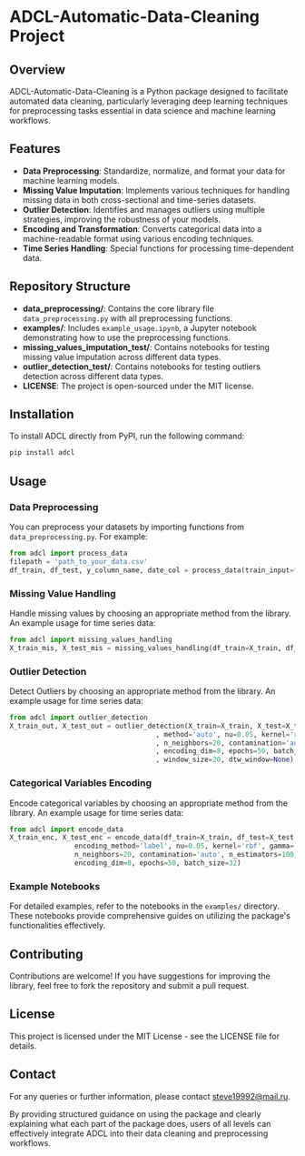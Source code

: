 # ADCL-Automatic-Data-Cleaning Project

## Overview
ADCL-Automatic-Data-Cleaning is a Python package designed to facilitate automated data cleaning, particularly leveraging deep learning techniques for preprocessing tasks essential in data science and machine learning workflows.

## Features
- **Data Preprocessing**: Standardize, normalize, and format your data for machine learning models.
- **Missing Value Imputation**: Implements various techniques for handling missing data in both cross-sectional and time-series datasets.
- **Outlier Detection**: Identifies and manages outliers using multiple strategies, improving the robustness of your models.
- **Encoding and Transformation**: Converts categorical data into a machine-readable format using various encoding techniques.
- **Time Series Handling**: Special functions for processing time-dependent data.

## Repository Structure
- **data_preprocessing/**: Contains the core library file `data_preprocessing.py` with all preprocessing functions.
- **examples/**: Includes `example_usage.ipynb`, a Jupyter notebook demonstrating how to use the preprocessing functions.
- **missing_values_imputation_test/**: Contains notebooks for testing missing value imputation across different data types.
- **outlier_detection_test/**: Contains notebooks for testing outliers detection across different data types.
- **LICENSE**: The project is open-sourced under the MIT license.

## Installation
To install ADCL directly from PyPI, run the following command:
```bash
pip install adcl
```

## Usage
### Data Preprocessing
You can preprocess your datasets by importing functions from `data_preprocessing.py`. For example:
```python
from adcl import process_data
filepath = 'path_to_your_data.csv'
df_train, df_test, y_column_name, date_col = process_data(train_input=filepath)
```

### Missing Value Handling
Handle missing values by choosing an appropriate method from the library. An example usage for time series data:
```python
from adcl import missing_values_handling
X_train_mis, X_test_mis = missing_values_handling(df_train=X_train, df_test=X_test, datetime_col=date_col, imputation_method='auto')
```

### Outlier Detection
Detect Outliers by choosing an appropriate method from the library. An example usage for time series data:
```python
from adcl import outlier_detection
X_train_out, X_test_out = outlier_detection(X_train=X_train, X_test=X_test, datetime_col=date_col
                                    , method='auto', nu=0.05, kernel='rbf', gamma='scale'
                                    , n_neighbors=20, contamination='auto', n_estimators=100
                                    , encoding_dim=8, epochs=50, batch_size=32
                                    , window_size=20, dtw_window=None)
```

### Categorical Variables Encoding
Encode categorical variables by choosing an appropriate method from the library. An example usage for time series data:
```python
from adcl import encode_data
X_train_enc, X_test_enc = encode_data(df_train=X_train, df_test=X_test, y_column_name,
                encoding_method='label', nu=0.05, kernel='rbf', gamma='scale',
                n_neighbors=20, contamination='auto', n_estimators=100,
                encoding_dim=8, epochs=50, batch_size=32)
```

### Example Notebooks
For detailed examples, refer to the notebooks in the `examples/` directory. These notebooks provide comprehensive guides on utilizing the package's functionalities effectively.

## Contributing
Contributions are welcome! If you have suggestions for improving the library, feel free to fork the repository and submit a pull request.

## License
This project is licensed under the MIT License - see the LICENSE file for details.

## Contact
For any queries or further information, please contact [steve19992@mail.ru](mailto:steve19992@mail.ru).

By providing structured guidance on using the package and clearly explaining what each part of the package does, users of all levels can effectively integrate ADCL into their data cleaning and preprocessing workflows.
